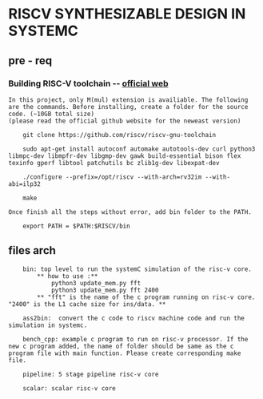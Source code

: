 # RISCV SYNTHESIZABLE DESIGN IN SYSTEMC

## pre - req
### Building RISC-V toolchain -- [official web](https://github.com/riscv-collab/riscv-gnu-toolchain)
    In this project, only M(mul) extension is availiable. The following are the commands. Before installing, create a folder for the source code. (~10GB total size)
    (please read the official github website for the neweast version)

        git clone https://github.com/riscv/riscv-gnu-toolchain

        sudo apt-get install autoconf automake autotools-dev curl python3 libmpc-dev libmpfr-dev libgmp-dev gawk build-essential bison flex texinfo gperf libtool patchutils bc zlib1g-dev libexpat-dev

        ./configure --prefix=/opt/riscv --with-arch=rv32im --with-abi=ilp32

        make

    Once finish all the steps without error, add bin folder to the PATH.
        
        export PATH = $PATH:$RISCV/bin


## files arch
        bin: top level to run the systemC simulation of the risc-v core.
            ** how to use :**
                python3 update_mem.py fft 
                python3 update_mem.py fft 2400
            ** "fft" is the name of the c program running on risc-v core. "2400" is the L1 cache size for ins/data. ** 
        
        ass2bin:  convert the c code to riscv machine code and run the simulation in systemc.

        bench_cpp: example c program to run on risc-v processor. If the new c program added, the name of folder should be same as the c program file with main function. Please create corresponding make file.

        pipeline: 5 stage pipeline risc-v core

        scalar: scalar risc-v core
            



